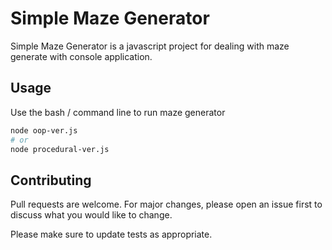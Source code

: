 # Simple Maze Generator

Simple Maze Generator is a javascript project for dealing with maze generate with console application.

## Usage

Use the bash / command line to run maze generator

```bash
node oop-ver.js
# or
node procedural-ver.js
```

## Contributing
Pull requests are welcome. For major changes, please open an issue first to discuss what you would like to change.

Please make sure to update tests as appropriate.
